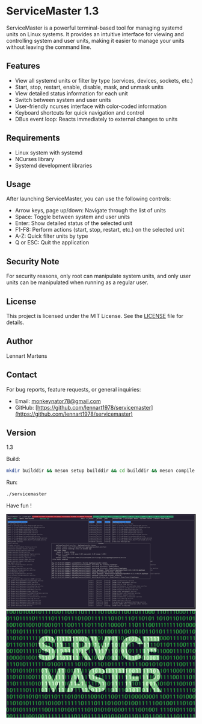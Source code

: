 # ServiceMaster 1.3

ServiceMaster is a powerful terminal-based tool for managing systemd units on Linux systems. It provides an intuitive interface for viewing and controlling system and user units, making it easier to manage your units without leaving the command line.

## Features

- View all systemd units or filter by type (services, devices, sockets, etc.)
- Start, stop, restart, enable, disable, mask, and unmask units
- View detailed status information for each unit
- Switch between system and user units
- User-friendly ncurses interface with color-coded information
- Keyboard shortcuts for quick navigation and control
- DBus event loop: Reacts immediately to external changes to units

## Requirements

- Linux system with systemd
- NCurses library
- Systemd development libraries

## Usage

After launching ServiceMaster, you can use the following controls:

- Arrow keys, page up/down: Navigate through the list of units
- Space: Toggle between system and user units
- Enter: Show detailed status of the selected unit
- F1-F8: Perform actions (start, stop, restart, etc.) on the selected unit
- A-Z: Quick filter units by type
- Q or ESC: Quit the application

## Security Note

For security reasons, only root can manipulate system units, and only user units can be manipulated when running as a regular user.

## License

This project is licensed under the MIT License. See the [LICENSE](LICENSE) file for details.

## Author

Lennart Martens

## Contact

For bug reports, feature requests, or general inquiries:
- Email: monkeynator78@gmail.com
- GitHub: [https://github.com/lennart1978/servicemaster](https://github.com/lennart1978/servicemaster)

## Version

1.3

Build:
```bash
mkdir builddir && meson setup builddir && cd builddir && meson compile
```
Run:
```bash
./servicemaster
```
Have fun !

<img src="servicemaster.png" alt="SM-screenshot"></img>
<img src="servicemaster-logo.jpeg" alt="SM-Logo"></img>
